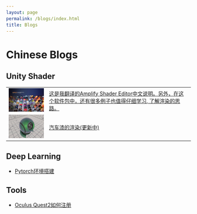 ```yaml
---
layout: page
permalink: /blogs/index.html
title: Blogs
---
```


# Chinese Blogs

## Unity Shader

|                                                          |                                                              |
| -------------------------------------------------------- | ------------------------------------------------------------ |
| <img src ="/blogs.assets/ase.jpg" style="zoom:20%" >     | [这是我翻译的Amplify Shader Editor中文说明。另外，在这个软件包中，还有很多例子也值得仔细学习, 了解渲染的思路。](/blogs/ase) |
| <img src ="/blogs.assets/carpaint.jpg" style="zoom:20%"> | [汽车漆的渲染(更新中)](/blogs/carpaint)                      |

## Deep Learning

- [Pytorch环境搭建](/blogs/buildpytorch)

## Tools

- [Oculus Quest2如何注册](/blogs/quest2)

